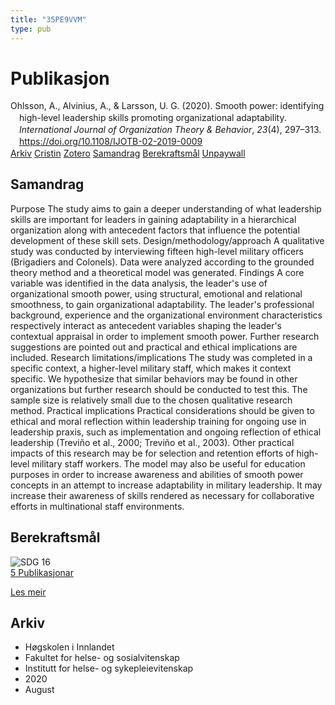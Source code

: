 ```yaml
---
title: "35PE9VVM"
type: pub
---
```

<h1>Publikasjon</h1>
<article id="csl-bib-container-35PE9VVM" class="csl-bib-container">
  <div class="csl-bib-body" style="line-height: 1.35; padding-left: 1em; text-indent:-1em;">
  <div class="csl-entry">Ohlsson, A., Alvinius, A., &amp; Larsson, U. G. (2020). Smooth power: identifying high-level leadership skills promoting organizational adaptability. <i>International Journal of Organization Theory &amp; Behavior</i>, <i>23</i>(4), 297&#x2013;313. <a href="https://doi.org/10.1108/IJOTB-02-2019-0009">https://doi.org/10.1108/IJOTB-02-2019-0009</a></div>
</div>
  <div class="csl-bib-buttons">
    <a href="#taxonomy-article-35PE9VVM" class="csl-bib-button">Arkiv</a>
    <a href="https://app.cristin.no/results/show.jsf?id=1825062" alt="Cristin URL" class="csl-bib-button">Cristin</a>
    <a href="http://zotero.org/groups/5402882/items/35PE9VVM" alt="Zotero URL" class="csl-bib-button">Zotero</a>
    <a href="#abstract-article-35PE9VVM" class="csl-bib-button">Samandrag</a>
    <a href="#sdg-article-35PE9VVM" class="csl-bib-button">Berekraftsmål</a>
    <a href="http://su.diva-portal.org/smash/get/diva2:1454097/FULLTEXT02" class="csl-bib-button">Unpaywall</a>
  </div>
  <div id="csl-bib-meta-container-35PE9VVM"></div>
</article>
<div id="csl-bib-meta-35PE9VVM" class="csl-bib-meta">
  <article id="abstract-article-35PE9VVM" class="abstract-article">
    <h1>Samandrag</h1>
    Purpose The study aims to gain a deeper understanding of what leadership skills are important for leaders in gaining adaptability in a hierarchical organization along with antecedent factors that influence the potential development of these skill sets. Design/methodology/approach A qualitative study was conducted by interviewing fifteen high-level military officers (Brigadiers and Colonels). Data were analyzed according to the grounded theory method and a theoretical model was generated. Findings A core variable was identified in the data analysis, the leader's use of organizational smooth power, using structural, emotional and relational smoothness, to gain organizational adaptability. The leader's professional background, experience and the organizational environment characteristics respectively interact as antecedent variables shaping the leader's contextual appraisal in order to implement smooth power. Further research suggestions are pointed out and practical and ethical implications are included. Research limitations/implications The study was completed in a specific context, a higher-level military staff, which makes it context specific. We hypothesize that similar behaviors may be found in other organizations but further research should be conducted to test this. The sample size is relatively small due to the chosen qualitative research method. Practical implications Practical considerations should be given to ethical and moral reflection within leadership training for ongoing use in leadership praxis, such as implementation and ongoing reflection of ethical leadership (Treviño et al., 2000; Treviño et al., 2003). Other practical impacts of this research may be for selection and retention efforts of high-level military staff workers. The model may also be useful for education purposes in order to increase awareness and abilities of smooth power concepts in an attempt to increase adaptability in military leadership. It may increase their awareness of skills rendered as necessary for collaborative efforts in multinational staff environments.
  </article>
  <article id="sdg-article-35PE9VVM" class="sdg-article">
    <h1>Berekraftsmål</h1>
    <div class="sdg-container"><div id="sdg16" class="sdg"> <img src="{{< params subfolder >}}images/sdg/sdg16_no.png" class="image" alt="SDG 16"> <div class="sdg-overlay"> <a href="{{< params subfolder >}}no/archive/?sdg=16#archive" class="sdg-publication-count"><span>5</span> Publikasjonar</a> <p><a href="NA" class="sdg-read-more">Les meir</a></p> </div> </div></div>
  </article>
  <article id="taxonomy-article-35PE9VVM" class="taxonomy-article">
    <h1>Arkiv</h1>
    <ul>
      <li>Høgskolen i Innlandet</li>
      <li>Fakultet for helse- og sosialvitenskap</li>
      <li>Institutt for helse- og sykepleievitenskap</li>
      <li>2020</li>
      <li>August</li>
    </ul>
  </article>
</div>
